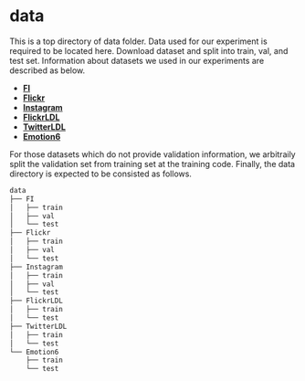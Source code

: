 # data

This is a top directory of data folder. Data used for our experiment is required to be located here.
Download dataset and split into train, val, and test set.
Information about datasets we used in our experiments are described as below.
* **[FI](https://arxiv.org/abs/1605.02677)**
* **[Flickr](https://ieeexplore.ieee.org/document/7472195)**
* **[Instagram](https://ieeexplore.ieee.org/document/7472195)**
* **[FlickrLDL](https://ojs.aaai.org/index.php/AAAI/article/view/10485)**
* **[TwitterLDL](https://ojs.aaai.org/index.php/AAAI/article/view/10485)**
* **[Emotion6](https://ieeexplore.ieee.org/document/7298687)**

For those datasets which do not provide validation information, we arbitraily split the validation set from training set at the training code. Finally, the data directory is expected to be consisted as follows. 

```bash
data
├── FI
│   ├── train 
│   ├── val
│   └── test
├── Flickr
│   ├── train
│   ├── val
│   └── test
├── Instagram
│   ├── train
│   ├── val
│   └── test
├── FlickrLDL
│   ├── train 
│   └── test
├── TwitterLDL
│   ├── train 
│   └── test
└── Emotion6
    ├── train 
    └── test
```
